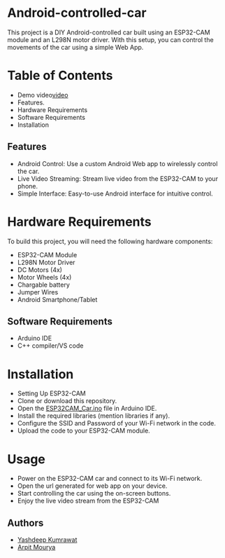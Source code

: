 # Android-controlled-car
This project is a DIY Android-controlled car built using an ESP32-CAM module and an L298N motor driver. With this setup, you can control the movements of the car using a simple Web App.

# Table of Contents
- Demo video[video](https://drive.google.com/file/d/1Vy95iQcaxRyIuZiSM3LOunIAFB8O_hdr/view?usp=drive_link)
- Features.
- Hardware Requirements
- Software Requirements
- Installation


## Features
- Android Control: Use a custom Android Web app to wirelessly control the car.
- Live Video Streaming: Stream live video from the ESP32-CAM to your phone.
- Simple Interface: Easy-to-use Android interface for intuitive control.
# Hardware Requirements
To build this project, you will need the following hardware components:

- ESP32-CAM Module
- L298N Motor Driver
- DC Motors (4x)
- Motor Wheels (4x)
- Chargable battery
- Jumper Wires
- Android Smartphone/Tablet

## Software Requirements
- Arduino IDE
- C++ compiler/VS code 
# Installation
- Setting Up ESP32-CAM
- Clone or download this repository.
- Open the [ESP32CAM_Car.ino](https://github.com/yashdeepkum/Android-controlled-car/blob/main/ESP32CAM_Car/ESP32CAM_Car.ino) file in Arduino IDE.
- Install the required libraries (mention libraries if any).
- Configure the SSID and Password of your Wi-Fi network in the code.
- Upload the code to your ESP32-CAM module.

# Usage
- Power on the ESP32-CAM car and connect to its Wi-Fi network.
- Open the url generated for web app on your device.
- Start controlling the car using the on-screen buttons.
- Enjoy the live video stream from the ESP32-CAM
## Authors
- [Yashdeep Kumrawat](https://github.com/yashdeepkum)
- [Arpit Mourya](https://github.com/ArpitMourya)
